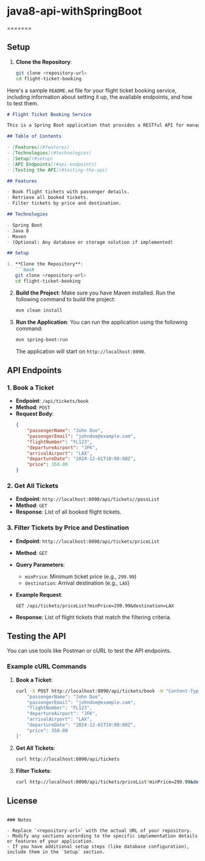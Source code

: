
# java8-api-withSpringBoot
=======
## Setup

1. **Clone the Repository**:
   ```bash
   git clone <repository-url>
   cd flight-ticket-booking
Here's a sample `README.md` file for your flight ticket booking service, including information about setting it up, the available endpoints, and how to test them.

```markdown
# Flight Ticket Booking Service

This is a Spring Boot application that provides a RESTful API for managing flight ticket bookings. It allows users to book tickets and filter them based on price and destination.

## Table of Contents

- [Features](#features)
- [Technologies](#technologies)
- [Setup](#setup)
- [API Endpoints](#api-endpoints)
- [Testing the API](#testing-the-api)

## Features

- Book flight tickets with passenger details.
- Retrieve all booked tickets.
- Filter tickets by price and destination.

## Technologies

- Spring Boot
- Java 8
- Maven
- (Optional: Any database or storage solution if implemented)

## Setup

1. **Clone the Repository**:
   ```bash
   git clone <repository-url>
   cd flight-ticket-booking
   ```

2. **Build the Project**:
   Make sure you have Maven installed. Run the following command to build the project:
   ```bash
   mvn clean install
   ```

3. **Run the Application**:
   You can run the application using the following command:
   ```bash
   mvn spring-boot:run
   ```

   The application will start on `http://localhost:8090`.

## API Endpoints

### 1. Book a Ticket

- **Endpoint**: `/api/tickets/book`
- **Method**: `POST`
- **Request Body**:
  ```json
  {
      "passengerName": "John Doe",
      "passengerEmail": "johndoe@example.com",
      "flightNumber": "FL123",
      "departureAirport": "JFK",
      "arrivalAirport": "LAX",
      "departureDate": "2024-12-01T10:00:00Z",
      "price": 350.00
  }
  ```

### 2. Get All Tickets

- **Endpoint**: `http://localhost:8090/api/tickets//passList`
- **Method**: `GET`
- **Response**: List of all booked flight tickets.

### 3. Filter Tickets by Price and Destination

- **Endpoint**: `http://localhost:8090/api/tickets/priceList`
- **Method**: `GET`
- **Query Parameters**:
  - `minPrice`: Minimum ticket price (e.g., `299.99`)
  - `destination`: Arrival destination (e.g., `LAX`)

- **Example Request**:
  ```
  GET /api/tickets/priceList?minPrice=299.99&destination=LAX
  ```

- **Response**: List of flight tickets that match the filtering criteria.

## Testing the API

You can use tools like Postman or cURL to test the API endpoints.

### Example cURL Commands

1. **Book a Ticket**:
   ```bash
   curl -X POST http://localhost:8090/api/tickets/book -H "Content-Type: application/json" -d '{
       "passengerName": "John Doe",
       "passengerEmail": "johndoe@example.com",
       "flightNumber": "FL123",
       "departureAirport": "JFK",
       "arrivalAirport": "LAX",
       "departureDate": "2024-12-01T10:00:00Z",
       "price": 350.00
   }'
   ```

2. **Get All Tickets**:
   ```bash
   curl http://localhost:8090/api/tickets
   ```

3. **Filter Tickets**:
   ```bash
   curl http://localhost:8090/api/tickets/priceList?minPrice=299.99&destination=LAX
   ```

## License

```

### Notes

- Replace `<repository-url>` with the actual URL of your repository.
- Modify any sections according to the specific implementation details or features of your application.
- If you have additional setup steps (like database configuration), include them in the `Setup` section. 

